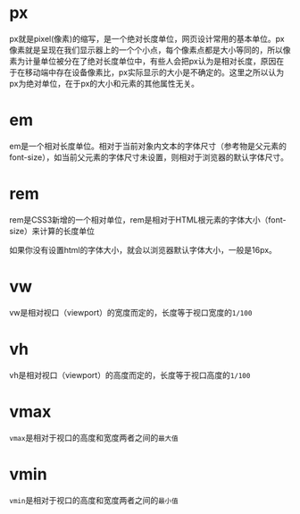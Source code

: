 # px
px就是pixel(像素)的缩写，是一个绝对长度单位，网页设计常用的基本单位。px像素就是呈现在我们显示器上的一个个小点，每个像素点都是大小等同的，所以像素为计量单位被分在了绝对长度单位中，有些人会把px认为是相对长度，原因在于在移动端中存在设备像素比，px实际显示的大小是不确定的。这里之所以认为px为绝对单位，在于px的大小和元素的其他属性无关。
# em
em是一个相对长度单位。相对于当前对象内文本的字体尺寸（参考物是父元素的font-size），如当前父元素的字体尺寸未设置，则相对于浏览器的默认字体尺寸。

# rem
rem是CSS3新增的一个相对单位，rem是相对于HTML根元素的字体大小（font-size）来计算的长度单位

如果你没有设置html的字体大小，就会以浏览器默认字体大小，一般是16px。

# vw
vw是相对视口（viewport）的宽度而定的，长度等于视口宽度的`1/100`
# vh
vh是相对视口（viewport）的高度而定的，长度等于视口高度的`1/100`
# vmax
`vmax`是相对于视口的高度和宽度两者之间的`最大值`
# vmin
`vmin`是相对于视口的高度和宽度两者之间的`最小值`